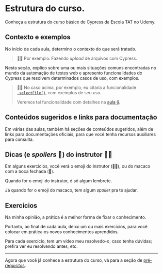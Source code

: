 # Estrutura do curso.

Conheça a estrutura do curso básico de Cypress da Escola TAT no Udemy.

## Contexto e exemplos

No início de cada aula, determino o contexto do que será tratado.

> 👨‍🏫 Por exemplo: Fazendo _upload_ de arquivos com Cypress.

Nesta seção, explico sobre uma ou mais situações comuns encontradas no mundo da automação de testes web e apresento funcionalidades do Cypress que resolvem determinados casos de uso, com exemplos.

> 👨‍🏫 No caso acima, por exemplo, eu citaria a funcionalidade [`.selectFile()`](https://docs.cypress.io/api/commands/selectfile), com exemplos de seu uso.
>
> Veremos tal funcionalidade com detalhes na [aula 6](./06.md).
## Conteúdos sugeridos e links para documentação

Em várias das aulas, também há seções de conteúdos sugeridos, além de links para documentações oficiais, para que você tenha recursos auxiliares para consulta.

## Dicas (e _spoilers_ 🙊) do instrutor 👨‍🏫

Em alguns exercícios, você verá o emoji do instrutor (👨‍🏫), ou do macaco com a boca fechada (🙊).

Quando for o emoji do instrutor, é só algum lembrete.

Já quando for o emoji do macaco, tem algum _spoiler_ pra te ajudar.
## Exercícios

Na minha opinião, a prática é a melhor forma de fixar o conhecimento.

Portanto, ao final de cada aula, deixo um ou mais exercícios, para você colocar em prática os novos conhecimentos aprendidos.

Para cada exercício, tem um vídeo meu resolvedo-o, caso tenha dúvidas; prefira ver eu resolvendo antes; etc.

___

Agora que você já conhece a estrutura do curso, vá para a seção de [pré-requisitos](./_pre-requirements_.md).
